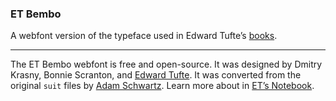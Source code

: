 ### ET Bembo

A webfont version of the typeface used in Edward Tufte’s [books](https://www.edwardtufte.com/tufte/books_vdqi).

-------------------------------------

The ET Bembo webfont is free and open-source. It was designed by Dmitry Krasny, Bonnie Scranton, and [Edward Tufte](https://www.edwardtufte.com/tufte/). It was converted from the original `suit` files by [Adam Schwartz](@adamschwartz). Learn more about in [ET’s Notebook](http://www.edwardtufte.com/bboard/q-and-a-fetch-msg?msg_id=0000bm).
